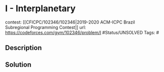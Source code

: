 # I - Interplanetary

contest: [[CFICPC/102346/102346|2019-2020 ACM-ICPC Brazil Subregional Programming Contest]]
url: https://codeforces.com/gym/102346/problem/I
#Status/UNSOLVED
Tags: #

## Description

## Solution

